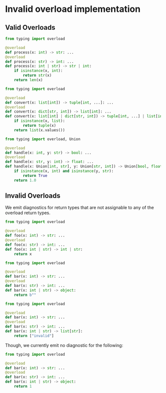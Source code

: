 # Invalid overload implementation

## Valid Overloads

```py
from typing import overload

@overload
def process(x: int) -> str: ...
@overload
def process(x: str) -> int: ...
def process(x: int | str) -> str | int:
    if isinstance(x, int):
        return str(x)
    return len(x)
```

```py
from typing import overload

@overload
def convert(x: list[int]) -> tuple[int, ...]: ...
@overload
def convert(x: dict[str, int]) -> list[int]: ...
def convert(x: list[int] | dict[str, int]) -> tuple[int, ...] | list[int]:
    if isinstance(x, list):
        return tuple(x)
    return list(x.values())
```

```py
from typing import overload, Union

@overload
def handle(x: int, y: str) -> bool: ...
@overload
def handle(x: str, y: int) -> float: ...
def handle(x: Union[int, str], y: Union[str, int]) -> Union[bool, float]:
    if isinstance(x, int) and isinstance(y, str):
        return True
    return 1.0
```

## Invalid Overloads

We emit diagnostics for return types that are not assignable to any of the overload return types.

```py
from typing import overload

@overload
def foo(x: int) -> str: ...
@overload
def foo(x: str) -> int: ...
def foo(x: int | str) -> int | str:
    return x
```


```py
from typing import overload

@overload
def bar(x: int) -> str: ...
@overload
def bar(x: str) -> int: ...
def bar(x: int | str) -> object:
    return b""
```

```py
from typing import overload

@overload
def bar(x: int) -> str: ...
@overload
def bar(x: str) -> int: ...
def bar(x: int | str) -> list[str]:
    return ["invalid"]
```

Though, we currently emit no diagnostic for the following:

```py
from typing import overload

@overload
def bar(x: int) -> str: ...
@overload
def bar(x: str) -> int: ...
def bar(x: int | str) -> object:
    return 1
```
